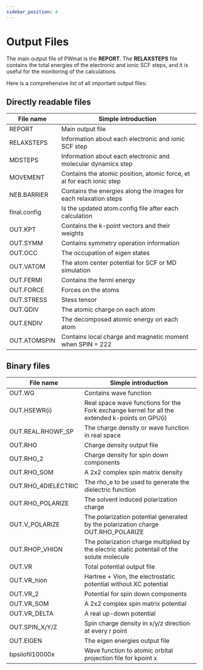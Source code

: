 ```yaml
---
sidebar_position: 4
---
```


# Output Files

The main output file of PWmat is the **REPORT**. The **RELAXSTEPS** file contains the total energies of the electronic and ionic SCF steps, and it is useful for the monitoring of the calculations.

Here is a comprehensive list of all important output files:

## Directly readable files

File name | Simple introduction 
---------|----------
REPORT       | Main output file  
RELAXSTEPS   | Information about each electronic and ionic SCF step
MDSTEPS      | Information about each electronic and molecular dynamics step
MOVEMENT     | Contains the atomic position, atomic force, et al for each ionic step
NEB.BARRIER  | Contains the energies along the images for each relaxation steps
final.config | Is the updated atom.config file after each calculation
OUT.KPT      | Contains the k-point vectors and their weights
OUT.SYMM     | Contains symmetry operation information
OUT.OCC      | The occupation of eigen states
OUT.VATOM    | The atom center potential for SCF or MD simulation
OUT.FERMI    | Contains the fermi energy 
OUT.FORCE    | Forces on the atoms
OUT.STRESS   | Stess tensor
OUT.QDIV     | The atomic charge on each atom
OUT.ENDIV    | The decomposed atomic energy on each atom
OUT.ATOMSPIN | Contains local charge and magnetic moment when SPIN = 222

## Binary files

File name | Simple introduction 
---------|----------
OUT.WG              | Contains wave function
OUT.HSEWR(i)        | Real space wave functions for the Fork exchange kernel for all the extended k-points on GPU(i)
OUT.REAL.RHOWF_SP   | The charge density or wave function in real space
OUT.RHO             | Charge density output file
OUT.RHO_2           | Charge density for spin down components
OUT.RHO_SOM         | A 2x2 complex spin matrix density
OUT.RHO_4DIELECTRIC | The rho_e to be used to generate the dielectric function
OUT.RHO_POLARIZE    | The solvent induced polarization charge
OUT.V_POLARIZE      | The polarization potential generated by the polarization charge OUT.RHO_POLARIZE
OUT.RHOP_VHION      | The polarization charge multiplied by the electric static potentail of the solute molecule
OUT.VR              | Total potential output file
OUT.VR_hion         | Hartree + Vion, the electrostatic potential without XC potential
OUT.VR_2            | Potential for spin down components
OUT.VR_SOM          | A 2x2 complex spin matrix potential
OUT.VR_DELTA        | A real up-down potential
OUT.SPIN_X/Y/Z      | Spin charge density in x/y/z direction at every r point
OUT.EIGEN           | The eigen energies output file
bpsiiofil10000x     | Wave function to atomic orbital projection file for kpoint x 